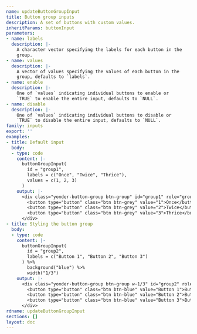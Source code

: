 ```yaml
---
name: updateButtonGroupInput
title: Button group inputs
description: A set of buttons with custom values.
inheritParams: buttonInput
parameters:
- name: labels
  description: |-
    A character vector specifying the labels for each button in the
    group.
- name: values
  description: |-
    A vector of values specifying the values of each button in the
    group, defaults to `labels`.
- name: enable
  description: |-
    One of `values` indicating individual buttons to enable or
    `TRUE` to enable the entire input, defaults to `NULL`.
- name: disable
  description: |-
    One of `values` indicating individual buttons to disable or
    `TRUE` to disable the entire input, defaults to `NULL`.
family: inputs
export: ''
examples:
- title: Default input
  body:
  - type: code
    content: |-
      buttonGroupInput(
        id = "group1",
        labels = c("Once", "Twice", "Thrice"),
        values = c(1, 2, 3)
      )
    output: |-
      <div class="yonder-button-group btn-group" id="group1" role="group">
        <button type="button" class="btn btn-grey" value="1">Once</button>
        <button type="button" class="btn btn-grey" value="2">Twice</button>
        <button type="button" class="btn btn-grey" value="3">Thrice</button>
      </div>
- title: Styling the button group
  body:
  - type: code
    content: |-
      buttonGroupInput(
        id = "group2",
        labels = c("Button 1", "Button 2", "Button 3")
      ) %>%
        background("blue") %>%
        width("1/3")
    output: |-
      <div class="yonder-button-group btn-group w-1/3" id="group2" role="group">
        <button type="button" class="btn btn-blue" value="Button 1">Button 1</button>
        <button type="button" class="btn btn-blue" value="Button 2">Button 2</button>
        <button type="button" class="btn btn-blue" value="Button 3">Button 3</button>
      </div>
rdname: updateButtonGroupInput
sections: []
layout: doc
---
```

